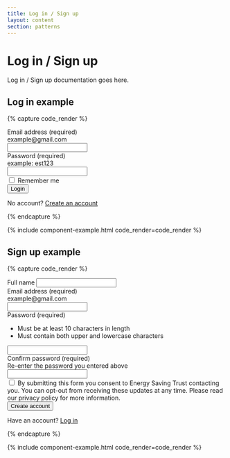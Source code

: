 ```yaml
---
title: Log in / Sign up
layout: content
section: patterns
---
```


# Log in / Sign up

Log in / Sign up documentation goes here.



## Log in example

{% capture code_render %}
<div class="mb-4">
  <label for="email" class="form-label">Email address (required)</label>
  <div class="form-text">example@gmail.com</div>
  <input type="email" class="form-control" id="email">
</div>
<div class="mb-4">
  <label for="password" class="form-label">Password (required)</label>
  <div class="form-text">example: est123</div>
  <input type="password" class="form-control" id="password">
</div>
<div class="form-check mb-4">
  <input class="form-check-input" type="checkbox" value="" id="flexCheckDefault">
  <label class="form-check-label" for="flexCheckDefault">
    Remember me
  </label>
</div>
<div class="mb-4">
  <button type="button" class="btn btn-primary">Login</button>
</div>
<p>No account? <a href="#">Create an account</a></p>
{% endcapture %}

{% include component-example.html code_render=code_render %}

## Sign up example

{% capture code_render %}
<div class="mb-4">
  <label for="name" class="form-label">Full name</label>
  <input type="text" class="form-control" id="name">
</div>
<div class="mb-4">
  <label for="email" class="form-label">Email address (required)</label>
  <div class="form-text">example@gmail.com</div>
  <input type="email" class="form-control" id="email">
</div>
<div class="mb-4">
  <label for="password" class="form-label">Password (required)</label>
  <div class="form-text strong">
    <ul>
      <li>Must be at least 10 characters in length</li>
      <li>Must contain both upper and lowercase characters</li>
    </ul>
  </div>
  <input type="password" class="form-control" id="password">
</div>
<div class="mb-4">
  <label for="confirm_password" class="form-label">Confirm password (required)</label>
  <div class="form-text strong">
    Re-enter the password you entered above
  </div>
  <input type="password" class="form-control" id="confirm_password">
</div>
<div class="form-check mb-4">
  <input class="form-check-input" type="checkbox" value="" id="flexCheckDefault">
  <label class="form-check-label" for="flexCheckDefault">
    By submitting this form you consent to Energy Saving Trust contacting you. You can opt-out from receiving these updates at any time. Please read our privacy policy for more information.
  </label>
</div>
<div class="mb-4">
  <button type="button" class="btn btn-primary">Create account</button>
</div>
<p>Have an account? <a href="#">Log in</a></p>
{% endcapture %}

{% include component-example.html code_render=code_render %}
